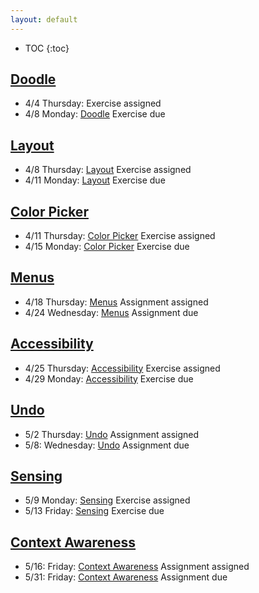 ```yaml
---
layout: default
---
```


* TOC
{:toc}

## [Doodle](/interaction/assignments/doodle)
- 4/4 Thursday: Exercise assigned
- 4/8 Monday: [Doodle](/interaction/assignments/doodle) Exercise due

## [Layout](/interaction/assignments/layout) 
- 4/8 Thursday: [Layout](/interaction/assignments/layout) Exercise assigned
- 4/11 Monday: [Layout](/interaction/assignments/layout) Exercise due

## [Color Picker](/interaction/assignments/colorpicker) 
- 4/11 Thursday: [Color Picker](/interaction/assignments/colorpicker) Exercise assigned
- 4/15 Monday:  [Color Picker](/interaction/assignments/colorpicker) Exercise due

## [Menus](/interaction/assignments/menus) 
- 4/18 Thursday: [Menus](/interaction/assignments/menus) Assignment assigned
- 4/24 Wednesday:  [Menus](/interaction/assignments/menus) Assignment due 

## [Accessibility](/interaction/assignments/accessibility) 
- 4/25 Thursday: [Accessibility](/interaction/assignments/accessibility) Exercise assigned
- 4/29 Monday: [Accessibility](/interaction/assignments/accessibility) Exercise due

## [Undo](/interaction/assignments/undo) 
- 5/2 Thursday: [Undo](/interaction/assignments/undo) Assignment assigned
- 5/8: Wednesday: [Undo](/interaction/assignments/undo) Assignment due

## [Sensing](/interaction/assignments/sensing) 
- 5/9 Monday: [Sensing](/interaction/assignments/sensing) Exercise assigned
- 5/13 Friday:  [Sensing](/interaction/assignments/sensing) Exercise due

## [Context Awareness](/interaction/assignments/contextaware) 
- 5/16: Friday: [Context Awareness](/interaction/assignments/contextaware) Assignment assigned
- 5/31: Friday:  [Context Awareness](/interaction/assignments/contextaware) Assignment due


